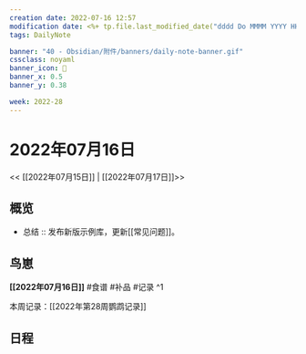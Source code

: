 ```yaml
---
creation date: 2022-07-16 12:57
modification date: <%+ tp.file.last_modified_date("dddd Do MMMM YYYY HH:mm:ss") %>
tags: DailyNote

banner: "40 - Obsidian/附件/banners/daily-note-banner.gif"
cssclass: noyaml
banner_icon: 💌
banner_x: 0.5
banner_y: 0.38

week: 2022-28
---
```


# 2022年07月16日

<< [[2022年07月15日]] | [[2022年07月17日]]>>


## 概览
- 总结 :: 发布新版示例库，更新[[常见问题]]。

## 鸟崽
**[[2022年07月16日]]**
#食谱 
#补品 
#记录 
^1

本周记录：[[2022年第28周鹦鹉记录]]

## 日程

